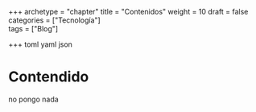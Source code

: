 +++
archetype = "chapter"
title = "Contenidos"
weight = 10
draft = false
categories = ["Tecnología"]  
tags = ["Blog"] 
       

+++
toml yaml  json

# Contendido
no pongo nada